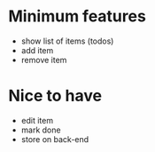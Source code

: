 # Minimum features

- show list of items (todos)
- add item
- remove item

# Nice to have
- edit item
- mark done
- store on back-end